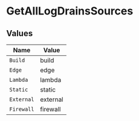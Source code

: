 # GetAllLogDrainsSources


## Values

| Name       | Value      |
| ---------- | ---------- |
| `Build`    | build      |
| `Edge`     | edge       |
| `Lambda`   | lambda     |
| `Static`   | static     |
| `External` | external   |
| `Firewall` | firewall   |